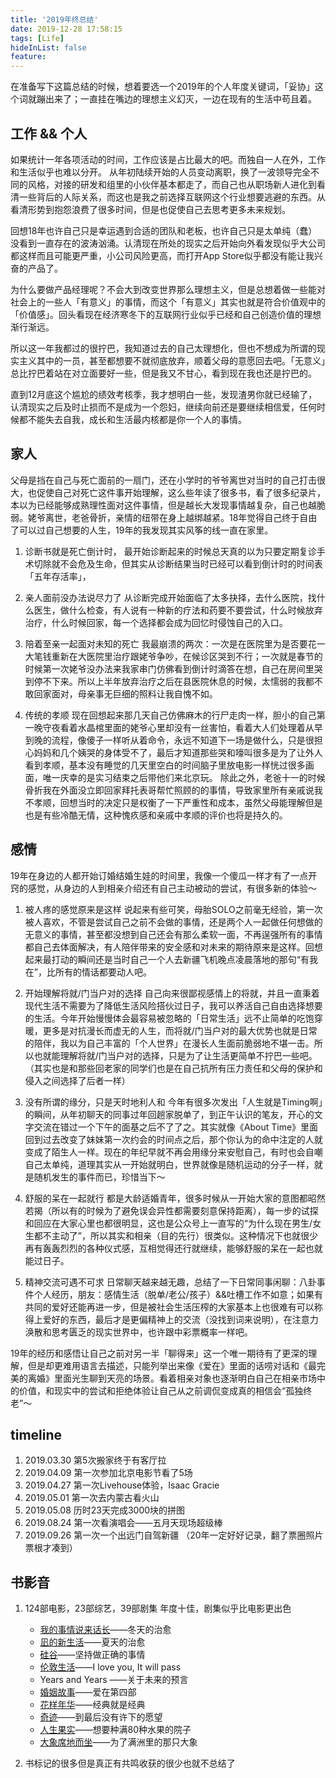 ```yaml
---
title: '2019年终总结'
date: 2019-12-28 17:58:15
tags: [Life]
hideInList: false
feature: 
---
```

在准备写下这篇总结的时候，想着要选一个2019年的个人年度关键词，「妥协」这个词就蹦出来了；一直挂在嘴边的理想主义幻灭，一边在现有的生活中苟且着。

## 工作 && 个人
如果统计一年各项活动的时间，工作应该是占比最大的吧。而独自一人在外，工作和生活似乎也难以分开。
从年初陆续开始的人员变动离职，换了一波领导完全不同的风格，对接的研发和组里的小伙伴基本都走了，而自己也从职场新人进化到看清一些背后的人际关系，而这也是我之前选择互联网这个行业想要逃避的东西。从看清形势到抱怨浪费了很多时间，但是也促使自己去思考更多未来规划。

回想18年也许自己只是幸运遇到合适的团队和老板，也许自己只是太单纯（蠢）没看到一直存在的波涛汹涌。认清现在所处的现实之后开始向外看发现似乎大公司都这样而且可能更严重，小公司风险更高，而打开App Store似乎都没有能让我兴奋的产品了。

为什么要做产品经理呢？不会大到改变世界那么理想主义，但是总想着做一些能对社会上的一些人「有意义」的事情，而这个「有意义」其实也就是符合价值观中的「价值感」。回头看现在经济寒冬下的互联网行业似乎已经和自己创造价值的理想渐行渐远。

所以这一年我都过的很拧巴，我知道过去的自己太理想化，但也不想成为所谓的现实主义其中的一员，甚至都想要不就彻底放弃，顺着父母的意愿回去吧。「无意义」总比拧巴着站在对立面要好一些，但是我又不甘心，看到现在我也还是拧巴的。

直到12月底这个尴尬的绩效考核季，我才想明白一些，发现渣男你就已经输了，认清现实之后及时止损而不是成为一个怨妇，继续向前还是要继续相信爱，任何时候都不能失去自我，成长和生活最内核都是你一个人的事情。


## 家人
父母是挡在自己与死亡面前的一扇门，还在小学时的爷爷离世对当时的自己打击很大，也促使自己对死亡这件事开始理解，这么些年读了很多书，看了很多纪录片，本以为已经能够成熟理性面对这件事情，但是越长大发现事情越复杂，自己也越脆弱。姥爷离世，老爸骨折，亲情的纽带在身上越绑越紧。18年觉得自己终于自由了可以过自己想要的人生，19年的我发现其实风筝的线一直在家里。

1. 诊断书就是死亡倒计时，
   最开始诊断起来的时候总天真的以为只要定期复诊手术切除就不会危及生命，但其实从诊断结果当时已经可以看到倒计时的时间表「五年存活率」，

2. 亲人面前没办法说尽力了
   从诊断完成开始面临了太多抉择，去什么医院，找什么医生，做什么检查，有人说有一种新的疗法和药要不要尝试，什么时候放弃治疗，什么时候回家，每一个选择都会成为回忆时侵蚀自己的入口。

3. 陪着至亲一起面对未知的死亡
   我最崩溃的两次：一次是在医院里为是否要花一大笔钱重新在大医院里治疗跟姥爷争吵，在候诊区哭到不行；一次就是春节的时候第一次姥爷没办法来我家串门仿佛看到倒计时滴答在想，自己在房间里哭到停不下来。所以上半年放弃治疗之后在县医院休息的时候，太懦弱的我都不敢回家面对，母亲事无巨细的照料让我自愧不如。

4. 传统的孝顺
   现在回想起来那几天自己仿佛麻木的行尸走肉一样，胆小的自己第一晚守夜看着水晶棺里面的姥爷心里却没有一丝害怕，看着大人们处理着从早到晚的流程，像傻子一样听从着命令，永远不知道下一场是做什么，只是很担心妈妈和几个姨哭的身体受不了，最后才知道那些哭和嚎叫很多是为了让外人看到孝顺，基本没有睡觉的几天里空白的时间脑子里放电影一样恍过很多画面，唯一庆幸的是实习结束之后带他们来北京玩。
   除此之外，老爸十一的时候骨折我在外面没立即回家拜托表哥帮忙照顾的的事情，导致家里所有亲戚说我不孝顺，回想当时的决定只是权衡了一下严重性和成本，虽然父母能理解但是也是有些冷酷无情，这种愧疚感和亲戚中孝顺的评价也将是持久的。


## 感情
19年在身边的人都开始订婚结婚生娃的时间里，我像一个傻瓜一样才有了一点开窍的感觉，从身边的人到相亲介绍还有自己主动被动的尝试，有很多新的体验～

1. 被人疼的感觉原来是这样
说起来有些可笑，母胎SOLO之前毫无经验，第一次被人喜欢，不管是尝试自己之前不会做的事情，还是两个人一起做任何想做的无意义的事情，甚至都没想到自己还会有那么柔软一面，不再逞强所有的事情都自己去体面解决，有人陪伴带来的安全感和对未来的期待原来是这样。回想起来最打动的瞬间还是当时自己一个人去新疆飞机晚点凌晨落地的那句“有我在”，比所有的情话都要动人吧。

2. 开始理解将就/门当户对的选择
自己向来很鄙视感情上的将就，并且一直秉着现代生活不需要为了降低生活风险搭伙过日子，我可以养活自己自由选择想要的生活。今年开始慢慢体会最容易被忽略的「日常生活」远不止简单的吃饱穿暖，更多是对抗漫长而虚无的人生，而将就/门当户对的最大优势也就是日常的陪伴，我以为自己丰富的「个人世界」在漫长人生面前脆弱地不堪一击。所以也就能理解将就/门当户对的选择，只是为了让生活更简单不拧巴一些吧。（其实也是和那些回老家的同学们也是在自己抗所有压力责任和父母的保护和侵入之间选择了后者一样）

3. 没有所谓的缘分，只是天时地利人和
今年有很多次发出「人生就是Timing啊」的瞬间，从年初聊天的同事过年回趟家脱单了，到正午认识的笔友，开心的文字交流在错过一个下午的面基之后不了了之。其实就像《About Time》里面回到过去改变了妹妹第一次约会的时间点之后，那个你认为的命中注定的人就变成了陌生人一样。现在的年纪早就不再会用缘分来安慰自己，有时也会自嘲自己太单纯，道理其实从一开始就明白，世界就像是随机运动的分子一样，就是随机发生的事件而已，珍惜当下～

4. 舒服的呆在一起就行
都是大龄适婚青年，很多时候从一开始大家的意图都昭然若揭（所以有的时候为了避免误会异性都需要刻意保持距离），每一步的试探和回应在大家心里也都很明显，这也是公众号上一直写的“为什么现在男生/女生都不主动了”，所以其实和相亲（目的先行）很类似。这种情况下也就很少再有轰轰烈烈的各种仪式感，互相觉得还行就继续，能够舒服的呆在一起也就能过日子。

5. 精神交流可遇不可求
日常聊天越来越无趣，总结了一下日常同事闲聊：八卦事件个人经历，朋友：感情生活（脱单/老公/孩子）&&吐槽工作不如意；如果有共同的爱好还能再进一步，但是被社会生活压榨的大家基本上也很难有可以称得上爱好的东西，最后才是更偏精神上的交流（没找到词来说明），在注意力涣散和思考匮乏的现实世界中，也许跟中彩票概率一样吧。

19年的经历和感悟让自己之前对另一半「聊得来」这一个唯一期待有了更深的理解，但是却更难用语言去描述，只能列举出来像《爱在》里面的话唠对话和《最完美的离婚》里面光生聊到天亮的场景。看着相亲对象也逐渐明白自己在相亲市场中的价值，和现实中的尝试和拒绝体验让自己从之前调侃变成真的相信会“孤独终老”～

## timeline
1. 2019.03.30 第5次搬家终于有客厅拉
2. 2019.04.09 第一次参加北京电影节看了5场
3. 2019.04.27 第一次Livehouse体验，Isaac Gracie
4. 2019.05.01 第一次去内蒙古看火山
5. 2019.05.08 历时23天完成3000块的拼图
6. 2019.08.24 第一次看演唱会——五月天现场超级棒
7. 2019.09.26 第一次一个出远门自驾新疆
（20年一定好好记录，翻了票圈照片票根才凑到）

## 书影音
1. 124部电影，23部综艺，39部剧集
   年度十佳，剧集似乎比电影更出色
    - [我的事情说来话长](https://movie.douban.com/subject/34670642/)——冬天的治愈
    - [凪的新生活](https://movie.douban.com/subject/33418567/)——夏天的治愈
    - [硅谷](https://movie.douban.com/subject/30194648/)——坚持做正确的事情
    - [伦敦生活](https://movie.douban.com/subject/27053768/)——I love you, It will pass
    - Years and Years ——关于未来的预言
    - [婚姻故事](https://movie.douban.com/subject/27202818/)——爱在第四部
    - [花样年华](https://movie.douban.com/subject/1291557/)——经典就是经典
    - [奇迹](https://movie.douban.com/subject/4832288/)——到最后没有许下的愿望
    - [人生果实](https://movie.douban.com/subject/26874505/)——想要种满80种水果的院子
    - [大象席地而坐](https://movie.douban.com/subject/27172891/)——为了满洲里的那只大象


2. 书标记的很多但是真正有共鸣收获的很少也就不总结了































